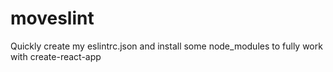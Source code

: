 # moveslint

Quickly create my eslintrc.json and install some node_modules to fully work with create-react-app
